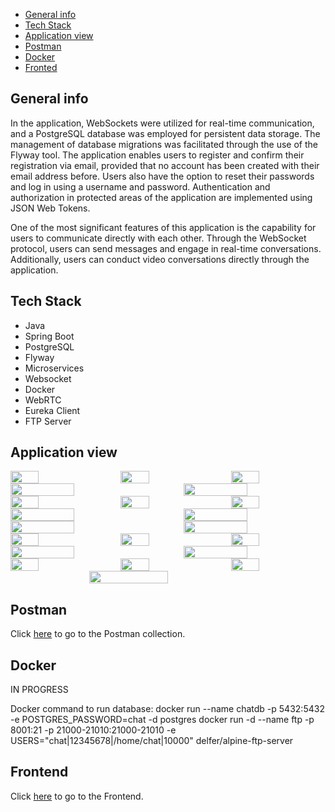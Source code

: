 * [General info](#general-info)
* [Tech Stack](#tech-stack)
* [Application view](#application-view)
* [Postman](#postman)
* [Docker](#docker)
* [Fronted](#frontend)

## General info
In the application, WebSockets were utilized for real-time communication, and a PostgreSQL database was employed for persistent data storage. The management of database migrations was facilitated through the use of the Flyway tool. The application enables users to register and confirm their registration via email, provided that no account has been created with their email address before. Users also have the option to reset their passwords and log in using a username and password. Authentication and authorization in protected areas of the application are implemented using JSON Web Tokens.

One of the most significant features of this application is the capability for users to communicate directly with each other. Through the WebSocket protocol, users can send messages and engage in real-time conversations. Additionally, users can conduct video conversations directly through the application.


</details>

## Tech Stack
<ul>
<li>Java</li>
<li>Spring Boot</li>
<li>PostgreSQL</li>
<li>Flyway</li>
<li>Microservices</li>
<li>Websocket</li>
<li>Docker</li>
<li>WebRTC</li>
<li>Eureka Client</li>
<li>FTP Server</li>
</ul>

## Application view
<div style="display: flex; flex-wrap: wrap; justify-content: space-between;">
    <img src="images/rejestracja-exist.png" width="30%" height="30%" id="registration-exist">
    <img src="images/rejestracja-fail.png" width="30%" height="30%">
    <img src="images/register-success.png" width="30%" height="30%">
    <img src="images/aktywacja-konta-email.jpg" width="45%" height="">
    <img src="images/odzyskanie-hasła-email.jpg" width="45%" height="">
    <img src="images/odzyskaj-haslo-fail.png" width="30%" height="30%">
    <img src="images/odzyskaj-haslo-success.png" width="30%" height="30%">
    <img src="images/reset-password.png" width="30%" height="30%">
    <img src="images/zmiana-hasła.png" width="45%" height="30%">
    <img src="images/reset-password-success.png" width="45%" height="30%">
    <img src="images/logowanie-fail.png" width="45%" height="30%">
    <img src="images/logowanie-git.png" width="45%" height="30%">
    <img src="images/user-list.png" width="30%" height="30%">
    <img src="images/friend-request-sent.png" width="30%" height="30%">
    <img src="images/sent-request.png" width="30%" height="30%">
    <img src="images/friend-request.png" width="45%" height="30%">
    <img src="images/friend-request-accepted.png" width="45%" height="30%">
    <img src="images/friend-list.png" width="30%" height="30%">
    <img src="images/friend-deleted.png" width="30%" height="30%">
    <img src="images/friend-blocked.png" width="30%" height="30%">
    <img src="images/dowod_final.png" width="50%" height="30%" style="margin: 0 auto; display: block;">

</div>

## Postman
Click [here](https://www.postman.com/payload-engineer-20476972/workspace/chat/collection/25380662-95bc8946-5118-49c6-b1b8-d188b95d4345?action=share&source=copy-link&creator=0) to go to the Postman collection.


## Docker
IN PROGRESS


Docker command to run database: docker run --name chatdb -p 5432:5432 -e POSTGRES_PASSWORD=chat -d postgres
docker run -d --name ftp -p 8001:21 -p 21000-21010:21000-21010 -e USERS="chat|12345678|/home/chat|10000" delfer/alpine-ftp-server

## Frontend
Click [here](https://github.com/KlaudiuszKudla/Chat-frontend-public) to go to the Frontend.